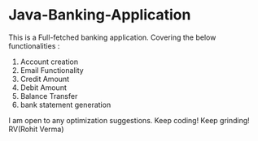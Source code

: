 # Java-Banking-Application

This is a Full-fetched banking application.
Covering the below functionalities : 
1. Account creation
2. Email Functionality
3. Credit Amount
4. Debit Amount
5. Balance Transfer
6. bank statement generation

I am open to any optimization suggestions.
Keep coding!
Keep grinding!
RV(Rohit Verma)

